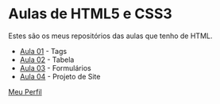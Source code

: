 # Aulas de HTML5 e CSS3
Estes são os meus repositórios das aulas que tenho de HTML.

* [Aula 01](https://github.com/phStefen/aulas-html/tree/master/projetos/aula-01) - Tags
* [Aula 02](https://github.com/phStefen/aulas-html/tree/master/projetos/aula-02) - Tabela
* [Aula 03](https://github.com/phStefen/aulas-html/tree/master/projetos/aula-03) - Formulários
* [Aula 04](https://github.com/phStefen/aulas-html/tree/master/projetos/aula-04) - Projeto de Site

[Meu Perfil](http://phstefen.github.io/)
